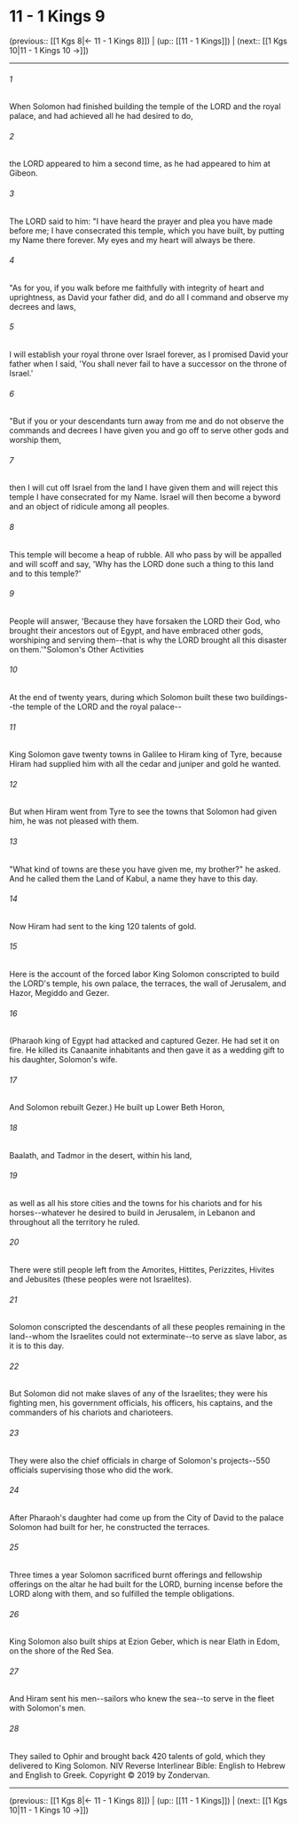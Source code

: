 # 11 - 1 Kings 9

(previous:: [[1 Kgs 8|← 11 - 1 Kings 8]]) | (up:: [[11 - 1 Kings]]) | (next:: [[1 Kgs 10|11 - 1 Kings 10 →]])

***


###### 1 
When Solomon had finished building the temple of the LORD and the royal palace, and had achieved all he had desired to do, 

###### 2 
the LORD appeared to him a second time, as he had appeared to him at Gibeon. 

###### 3 
The LORD said to him: "I have heard the prayer and plea you have made before me; I have consecrated this temple, which you have built, by putting my Name there forever. My eyes and my heart will always be there. 

###### 4 
"As for you, if you walk before me faithfully with integrity of heart and uprightness, as David your father did, and do all I command and observe my decrees and laws, 

###### 5 
I will establish your royal throne over Israel forever, as I promised David your father when I said, 'You shall never fail to have a successor on the throne of Israel.' 

###### 6 
"But if you or your descendants turn away from me and do not observe the commands and decrees I have given you and go off to serve other gods and worship them, 

###### 7 
then I will cut off Israel from the land I have given them and will reject this temple I have consecrated for my Name. Israel will then become a byword and an object of ridicule among all peoples. 

###### 8 
This temple will become a heap of rubble. All who pass by will be appalled and will scoff and say, 'Why has the LORD done such a thing to this land and to this temple?' 

###### 9 
People will answer, 'Because they have forsaken the LORD their God, who brought their ancestors out of Egypt, and have embraced other gods, worshiping and serving them--that is why the LORD brought all this disaster on them.'"Solomon's Other Activities 

###### 10 
At the end of twenty years, during which Solomon built these two buildings--the temple of the LORD and the royal palace-- 

###### 11 
King Solomon gave twenty towns in Galilee to Hiram king of Tyre, because Hiram had supplied him with all the cedar and juniper and gold he wanted. 

###### 12 
But when Hiram went from Tyre to see the towns that Solomon had given him, he was not pleased with them. 

###### 13 
"What kind of towns are these you have given me, my brother?" he asked. And he called them the Land of Kabul, a name they have to this day. 

###### 14 
Now Hiram had sent to the king 120 talents of gold. 

###### 15 
Here is the account of the forced labor King Solomon conscripted to build the LORD's temple, his own palace, the terraces, the wall of Jerusalem, and Hazor, Megiddo and Gezer. 

###### 16 
(Pharaoh king of Egypt had attacked and captured Gezer. He had set it on fire. He killed its Canaanite inhabitants and then gave it as a wedding gift to his daughter, Solomon's wife. 

###### 17 
And Solomon rebuilt Gezer.) He built up Lower Beth Horon, 

###### 18 
Baalath, and Tadmor in the desert, within his land, 

###### 19 
as well as all his store cities and the towns for his chariots and for his horses--whatever he desired to build in Jerusalem, in Lebanon and throughout all the territory he ruled. 

###### 20 
There were still people left from the Amorites, Hittites, Perizzites, Hivites and Jebusites (these peoples were not Israelites). 

###### 21 
Solomon conscripted the descendants of all these peoples remaining in the land--whom the Israelites could not exterminate--to serve as slave labor, as it is to this day. 

###### 22 
But Solomon did not make slaves of any of the Israelites; they were his fighting men, his government officials, his officers, his captains, and the commanders of his chariots and charioteers. 

###### 23 
They were also the chief officials in charge of Solomon's projects--550 officials supervising those who did the work. 

###### 24 
After Pharaoh's daughter had come up from the City of David to the palace Solomon had built for her, he constructed the terraces. 

###### 25 
Three times a year Solomon sacrificed burnt offerings and fellowship offerings on the altar he had built for the LORD, burning incense before the LORD along with them, and so fulfilled the temple obligations. 

###### 26 
King Solomon also built ships at Ezion Geber, which is near Elath in Edom, on the shore of the Red Sea. 

###### 27 
And Hiram sent his men--sailors who knew the sea--to serve in the fleet with Solomon's men. 

###### 28 
They sailed to Ophir and brought back 420 talents of gold, which they delivered to King Solomon. NIV Reverse Interlinear Bible: English to Hebrew and English to Greek. Copyright © 2019 by Zondervan.

***

(previous:: [[1 Kgs 8|← 11 - 1 Kings 8]]) | (up:: [[11 - 1 Kings]]) | (next:: [[1 Kgs 10|11 - 1 Kings 10 →]])
